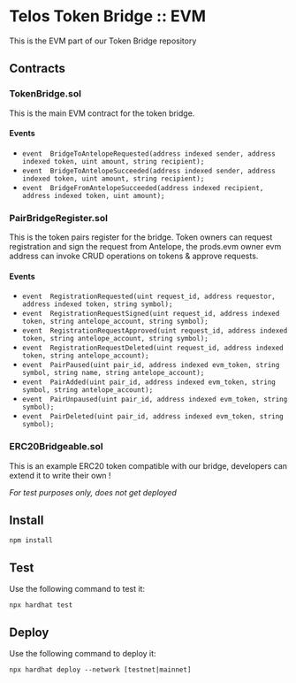 # Telos Token Bridge :: EVM

This is the EVM part of our Token Bridge repository

## Contracts

### TokenBridge.sol

This is the main EVM contract for the token bridge.

#### Events

- `event  BridgeToAntelopeRequested(address indexed sender, address indexed token, uint amount, string recipient);`
- `event  BridgeToAntelopeSucceeded(address indexed sender, address indexed token, uint amount, string recipient);`
- `event  BridgeFromAntelopeSucceeded(address indexed recipient, address indexed token, uint amount);`

### PairBridgeRegister.sol

This is the token pairs register for the bridge. Token owners can request registration and sign the request from Antelope, the prods.evm owner evm address can invoke CRUD operations on tokens & approve requests.

#### Events

- `event  RegistrationRequested(uint request_id, address requestor, address indexed token, string symbol);`
- `event  RegistrationRequestSigned(uint request_id, address indexed token, string antelope_account, string symbol);`
- `event  RegistrationRequestApproved(uint request_id, address indexed token, string antelope_account, string symbol);`
- `event  RegistrationRequestDeleted(uint request_id, address indexed token, string antelope_account);`
- `event  PairPaused(uint pair_id, address indexed evm_token, string symbol, string name, string antelope_account);`
- `event  PairAdded(uint pair_id, address indexed evm_token, string symbol, string antelope_account);`
- `event  PairUnpaused(uint pair_id, address indexed evm_token, string symbol);`
- `event  PairDeleted(uint pair_id, address indexed evm_token, string symbol);`

### ERC20Bridgeable.sol

This is an example ERC20 token compatible with our bridge, developers can extend it to write their own !

_For test purposes only, does not get deployed_

## Install

`npm install`

## Test

Use the following command to test it:

`npx hardhat test`

## Deploy

Use the following command to deploy it:

`npx hardhat deploy --network [testnet|mainnet]`
